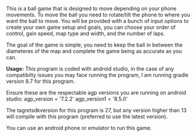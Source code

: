 This is a ball game that is designed to move depending on your phone movements. To move the ball
you need to rotate/tilt the phone to where you want the ball to move. You will be provided
with a bunch of input options to create your own game setup and goals, you can choose your order
of control, gain speed, map type and width, and the number of laps. 

The goal of the game is simple, you need to keep the ball in between the diameteres of the map and
complete the game being as accurate as you can.

**Usage:**
This program is coded with android studio, in the case of any compatibilty issues you may face running
the program, I am running gradle version 8.7 for this program.

Ensure these are the respectable agp versions you are running on android studio:
        agp_version = '7.2.2'
        agp_version1 = '8.5.0'

The tagretsdkversion for this program is 27, but any version higher than 13 will compile with this program
(preferred to use the latest version).

You can use an android phone or emulator to run this game.
